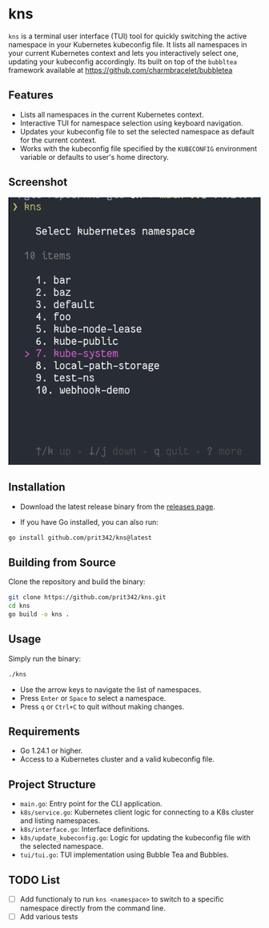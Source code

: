 # kns

`kns` is a terminal user interface (TUI) tool for quickly switching the active namespace in your Kubernetes kubeconfig file. It lists all namespaces in your current Kubernetes context and lets you interactively select one, updating your kubeconfig accordingly. Its built on top of the `bubbltea` framework available at https://github.com/charmbracelet/bubbletea

## Features

- Lists all namespaces in the current Kubernetes context.
- Interactive TUI for namespace selection using keyboard navigation.
- Updates your kubeconfig file to set the selected namespace as default for the current context.
- Works with the kubeconfig file specified by the `KUBECONFIG` environment variable or defaults to user's home directory.

## Screenshot
![kns screenshot](img/1.png)

## Installation

- Download the latest release binary from the [releases page](https://github.com/prit342/kns/releases).

- If you have Go installed, you can also run:
```sh
go install github.com/prit342/kns@latest
```

## Building from Source
Clone the repository and build the binary:

```sh
git clone https://github.com/prit342/kns.git
cd kns
go build -o kns .
```

## Usage

Simply run the binary:

```sh
./kns
```

- Use the arrow keys to navigate the list of namespaces.
- Press `Enter` or `Space` to select a namespace.
- Press `q` or `Ctrl+C` to quit without making changes.

## Requirements

- Go 1.24.1 or higher.
- Access to a Kubernetes cluster and a valid kubeconfig file.

## Project Structure

- `main.go`: Entry point for the CLI application.
- `k8s/service.go`: Kubernetes client logic for connecting to a K8s cluster and listing namespaces.
- `k8s/interface.go`: Interface definitions.
- `k8s/update_kubeconfig.go`: Logic for updating the kubeconfig file with the selected namespace.
- `tui/tui.go`: TUI implementation using Bubble Tea and Bubbles.


## TODO List
- [ ] Add functionaly to run `kns <namespace>` to switch to a specific namespace directly from the command line.
- [ ] Add various tests
